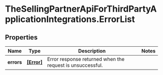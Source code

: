 # TheSellingPartnerApiForThirdPartyApplicationIntegrations.ErrorList

## Properties

Name | Type | Description | Notes
------------ | ------------- | ------------- | -------------
**errors** | [**[Error]**](Error.md) | Error response returned when the request is unsuccessful. | 


